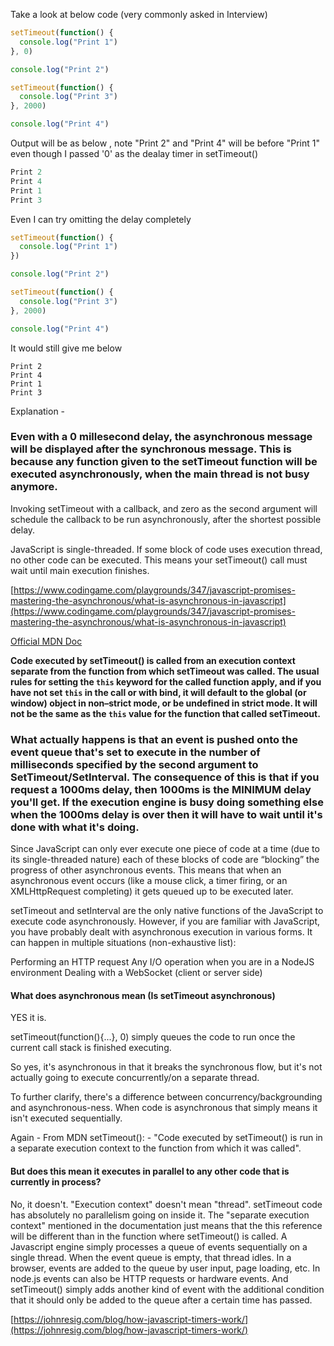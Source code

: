 Take a look at below code (very commonly asked in Interview)

```js
setTimeout(function() {
  console.log("Print 1")
}, 0)

console.log("Print 2")

setTimeout(function() {
  console.log("Print 3")
}, 2000)

console.log("Print 4")
```

Output will be as below , note "Print 2" and "Print 4" will be before "Print 1" even though I passed '0' as the dealay timer in setTimeout()

```js
Print 2
Print 4
Print 1
Print 3
```

Even I can try omitting the delay completely

```js
setTimeout(function() {
  console.log("Print 1")
})

console.log("Print 2")

setTimeout(function() {
  console.log("Print 3")
}, 2000)

console.log("Print 4")
```

It would still give me below

```
Print 2
Print 4
Print 1
Print 3
```

Explanation -

### Even with a 0 millesecond delay, the asynchronous message will be displayed after the synchronous message. This is because any function given to the setTimeout function will be executed asynchronously, when the main thread is not busy anymore.

Invoking setTimeout with a callback, and zero as the second argument will schedule the callback to be run asynchronously, after the shortest possible delay.

JavaScript is single-threaded. If some block of code uses execution thread, no other code can be executed. This means your setTimeout() call must wait until main execution finishes.

[https://www.codingame.com/playgrounds/347/javascript-promises-mastering-the-asynchronous/what-is-asynchronous-in-javascript](https://www.codingame.com/playgrounds/347/javascript-promises-mastering-the-asynchronous/what-is-asynchronous-in-javascript)

[Official MDN Doc](https://developer.mozilla.org/en-US/docs/Web/API/WindowOrWorkerGlobalScope/setTimeout)

**Code executed by setTimeout() is called from an execution context separate from the function from which setTimeout was called. The usual rules for setting the `this` keyword for the called function apply, and if you have not set `this` in the call or with bind, it will default to the global (or window) object in non–strict mode, or be undefined in strict mode. It will not be the same as the `this` value for the function that called setTimeout.**

### What actually happens is that an event is pushed onto the event queue that's set to execute in the number of milliseconds specified by the second argument to SetTimeout/SetInterval. The consequence of this is that if you request a 1000ms delay, then 1000ms is the MINIMUM delay you'll get. If the execution engine is busy doing something else when the 1000ms delay is over then it will have to wait until it's done with what it's doing.

Since JavaScript can only ever execute one piece of code at a time (due to its single-threaded nature) each of these blocks of code are “blocking” the progress of other asynchronous events. This means that when an asynchronous event occurs (like a mouse click, a timer firing, or an XMLHttpRequest completing) it gets queued up to be executed later.

setTimeout and setInterval are the only native functions of the JavaScript to execute code asynchronously. However, if you are familiar with JavaScript, you have probably dealt with asynchronous execution in various forms. It can happen in multiple situations (non-exhaustive list):

Performing an HTTP request
Any I/O operation when you are in a NodeJS environment
Dealing with a WebSocket (client or server side)

#### What does asynchronous mean (Is setTimeout asynchronous)

YES it is.

setTimeout(function(){...}, 0) simply queues the code to run once the current call stack is finished executing.

So yes, it's asynchronous in that it breaks the synchronous flow, but it's not actually going to execute concurrently/on a separate thread.

To further clarify, there's a difference between concurrency/backgrounding and asynchronous-ness. When code is asynchronous that simply means it isn't executed sequentially.

Again - From MDN setTimeout(): - "Code executed by setTimeout() is run in a separate execution context to the function from which it was called".

#### But does this mean it executes in parallel to any other code that is currently in process?

No, it doesn't. "Execution context" doesn't mean "thread". setTimeout code has absolutely no parallelism going on inside it. The "separate execution context" mentioned in the documentation just means that the this reference will be different than in the function where setTimeout() is called.
A Javascript engine simply processes a queue of events sequentially on a single thread. When the event queue is empty, that thread idles. In a browser, events are added to the queue by user input, page loading, etc. In node.js events can also be HTTP requests or hardware events. And setTimeout() simply adds another kind of event with the additional condition that it should only be added to the queue after a certain time has passed.

[https://johnresig.com/blog/how-javascript-timers-work/](https://johnresig.com/blog/how-javascript-timers-work/)
